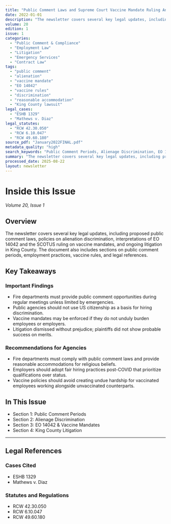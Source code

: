 ```yaml
---
title: "Public Comment Laws and Supreme Court Vaccine Mandate Ruling Analysis"
date: 2022-01-01
description: "The newsletter covers several key legal updates, including proposed public comment laws, policies on alienation discrimination, interpretations of EO 14042 and the SCOTUS ruling on vaccine mandates, and ongoing litigation in King County. The document also includes sections on public comment periods, employment practices, vaccine rules, and legal references."
volume: 20
edition: 1
issue: 1
categories:
  - "Public Comment & Compliance"
  - "Employment Law"
  - "Litigation"
  - "Emergency Services"
  - "Contract Law"
tags:
  - "public comment"
  - "alienation"
  - "vaccine mandate"
  - "EO 14042"
  - "vaccine rules"
  - "discrimination"
  - "reasonable accommodation"
  - "King County lawsuit"
legal_cases:
  - "ESHB 1329"
  - "Mathews v. Diaz"
legal_statutes:
  - "RCW 42.30.050"
  - "RCW 6.10.047"
  - "RCW 49.60.180"
source_pdf: "January2022FINAL.pdf"
metadata_quality: "high"
search_keywords: "Public Comment Periods, Alienage Discrimination, EO 14042, Vaccine Mandates, SCOTUS Rulings, King County litigation, Public employment policies, Alienation discrimination, Fair pre-employment inquirie..."
summary: "The newsletter covers several key legal updates, including proposed public comment laws, policies on alienation discrimination, interpretations of EO 14042 and the SCOTUS ruling on vaccine mandates, and ongoing litigation in King County. The document also includes sections on public comment periods, employment practices, vaccine rules, and legal references."
processed_date: 2025-08-22
layout: newsletter
---
```


# Inside this Issue

*Volume 20, Issue 1*

## Overview

The newsletter covers several key legal updates, including proposed public comment laws, policies on alienation discrimination, interpretations of EO 14042 and the SCOTUS ruling on vaccine mandates, and ongoing litigation in King County. The document also includes sections on public comment periods, employment practices, vaccine rules, and legal references.

## Key Takeaways

### Important Findings

- Fire departments must provide public comment opportunities during regular meetings unless limited by emergencies.
- Public agencies should not use US citizenship as a basis for hiring discrimination.
- Vaccine mandates may be enforced if they do not unduly burden employees or employers.
- Litigation dismissed without prejudice; plaintiffs did not show probable success on merits.

### Recommendations for Agencies

- Fire departments must comply with public comment laws and provide reasonable accommodations for religious beliefs.
- Employers should adopt fair hiring practices post-COVID that prioritize qualifications over status.
- Vaccine policies should avoid creating undue hardship for vaccinated employees working alongside unvaccinated counterparts.

## In This Issue

- Section 1: Public Comment Periods
- Section 2: Alienage Discrimination
- Section 3: EO 14042 & Vaccine Mandates
- Section 4: King County Litigation

---

## Legal References

### Cases Cited

- ESHB 1329
- Mathews v. Diaz

### Statutes and Regulations

- RCW 42.30.050
- RCW 6.10.047
- RCW 49.60.180

